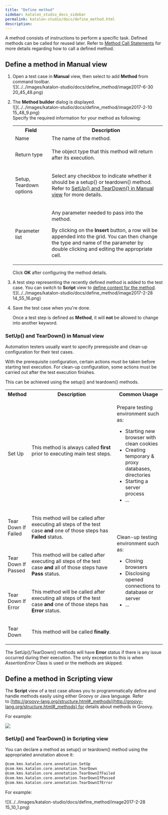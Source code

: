 ```yaml
---
title: "Define method" 
sidebar: katalon_studio_docs_sidebar
permalink: katalon-studio/docs/define_method.html 
description: 
---
```

A method consists of instructions to perform a specific task. Defined methods can be called for reused later. Refer to [Method Call Statements](/display/KD/Method+Call+Statements) for more details regarding how to call a defined method.

Define a method in Manual view
------------------------------

1.  Open a test case in **Manual** view, then select to add **Method** from command toolbar.  
    ![](../../images/katalon-studio/docs/define_method/image2017-6-30 20_45_48.png)  
      
    
2.  The **Method builder** dialog is displayed.   
    ![](../../images/katalon-studio/docs/define_method/image2017-2-10 15_48_9.png)  
    Specify the required information for your method as following:
    
    <table class="wrapped confluenceTable"><colgroup><col><col></colgroup><tbody><tr><th class="confluenceTh">Field</th><th class="confluenceTh">Description</th></tr><tr><td class="confluenceTd">Name</td><td class="confluenceTd">The name of the method.</td></tr><tr><td class="confluenceTd">Return type</td><td class="confluenceTd"><div class="content-wrapper"><p>The object type that this method will return after its execution.</p></div></td></tr><tr><td class="confluenceTd">Setup, Teardown options</td><td class="confluenceTd"><p>Select any checkbox to indicate whether it should be a setup() or teardown() method. Refer to <a href="#Definemethod-SetUp()andTearDown()inManualview">SetUp() and TearDown() in Manual view</a> for more details.</p></td></tr><tr><td colspan="1" class="confluenceTd">Parameter list</td><td colspan="1" class="confluenceTd"><p>Any parameter needed to pass into the method.</p><p>By clicking on the <strong>Insert</strong> button, a row will be appended into the grid. You can then change the type and name of the parameter by double clicking and editing the appropriate cell.</p></td></tr></tbody></table>
    
    Click **OK** after configuring the method details.
    
3.  A test step representing the recently defined method is added to the test case. You can switch to **Script** view to [define content for the method](https://docs.katalon.com/display/KD/Define+method#Definemethod-DefineamethodinScriptingview).  
    ![](../../images/katalon-studio/docs/define_method/image2017-2-28 14_55_16.png)  
      
    
4.  Save the test case when you're done.
    
    Once a test step is defined as **Method**, it will **not** be allowed to change into another keyword.
    

### SetUp() and TearDown() in Manual view

Automation testers usually want to specify prerequisite and clean-up configuration for their test cases.

With the prerequisite configuration, certain actions must be taken before starting test execution. For clean-up configuration, some actions must be carried out after the test execution finishes.

This can be achieved using the setup() and teardown() methods. 

<table class="wrapped relative-table confluenceTable" style="width: 100.0%;"><colgroup><col style="width: 13.4293%;"><col style="width: 55.6355%;"><col style="width: 30.9353%;"></colgroup><tbody><tr><th class="confluenceTh">Method</th><th class="confluenceTh">Description</th><th colspan="1" class="confluenceTh">Common Usage</th></tr><tr><td class="confluenceTd"><p>Set Up</p></td><td class="confluenceTd"><p>This method is always called <strong>first</strong> prior to executing main test steps.<br><br></p></td><td colspan="1" class="confluenceTd"><p>Prepare testing environment such as:</p><ul><li>Starting new browser with clean cookies</li><li>Creating temporary &amp; proxy databases, directories</li><li>Starting a server process</li><li>...</li></ul></td></tr><tr><td class="confluenceTd"><p>Tear Down If Failed</p></td><td class="confluenceTd"><p>This method will be called after executing all steps of the test case <strong>and</strong><span> one of those steps has <strong>Failed</strong> status.</span></p></td><td rowspan="4" style="text-align: left;" class="confluenceTd"><p>Clean-up testing environment such as:</p><ul><li>Closing browsers</li><li>Disclosing opened connections to database or server</li><li>...</li></ul><p>&nbsp;</p></td></tr><tr><td class="confluenceTd"><p>Tear Down If Passed</p></td><td class="confluenceTd"><p><span><span>This method will be called after executing all steps of the test case <strong>and</strong></span><span> all of those steps have <strong>Pass</strong> status.</span></span></p></td></tr><tr><td class="confluenceTd"><p>Tear Down If Error</p></td><td class="confluenceTd"><p><span>This method will be called after executing all steps of the test case </span><strong>and</strong><span> one of those steps has <strong>Error</strong> status.</span></p></td></tr><tr><td class="confluenceTd"><p>Tear Down</p></td><td class="confluenceTd"><p>This method will be called <strong>finally</strong>.</p></td></tr></tbody></table>

The SetUp()/TearDown() methods will have **Error** status if there is any issue occurred during their execution. The only exception to this is when _AssertionError_ Class is used or the methods are skipped.

Define a method in Scripting view
---------------------------------

The **Script** view of a test case allows you to programmatically define and handle methods easily using either Groovy or Java language. Refer to [http://groovy-lang.org/structure.html#_methods](http://groovy-lang.org/structure.html#_methods) for details about methods in Groovy.

For example:

![](../../images/katalon-studio/docs/define_method/1.png)

### SetUp() and TearDown() in Scripting view

You can declare a method as setup() or teardown() method using the appropriated annotation above it:

```groovy
@com.kms.katalon.core.annotation.SetUp
@com.kms.katalon.core.annotation.TearDown
@com.kms.katalon.core.annotation.TearDownIfFailed
@com.kms.katalon.core.annotation.TearDownIfPassed
@com.kms.katalon.core.annotation.TearDownIfError
```

For example:

![](../../images/katalon-studio/docs/define_method/image2017-2-28 15_10_1.png)